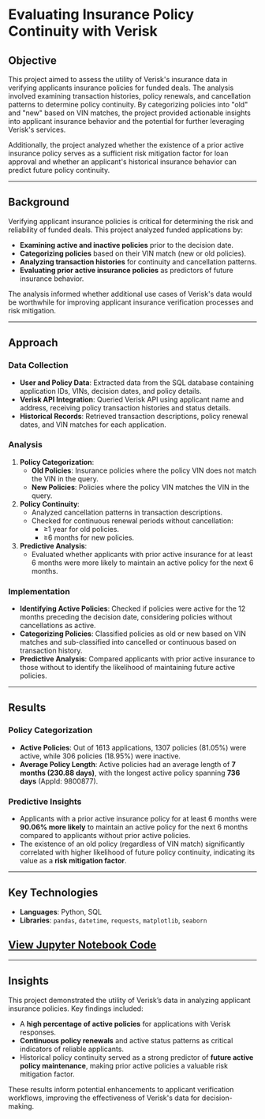 # Evaluating Insurance Policy Continuity with Verisk

## Objective
This project aimed to assess the utility of Verisk's insurance data in verifying applicants insurance policies for funded deals. The analysis involved examining transaction histories, policy renewals, and cancellation patterns to determine policy continuity. By categorizing policies into "old" and "new" based on VIN matches, the project provided actionable insights into applicant insurance behavior and the potential for further leveraging Verisk's services.

Additionally, the project analyzed whether the existence of a prior active insurance policy serves as a sufficient risk mitigation factor for loan approval and whether an applicant's historical insurance behavior can predict future policy continuity.

---

## Background
Verifying applicant insurance policies is critical for determining the risk and reliability of funded deals. This project analyzed funded applications by:
- **Examining active and inactive policies** prior to the decision date.
- **Categorizing policies** based on their VIN match (new or old policies).
- **Analyzing transaction histories** for continuity and cancellation patterns.
- **Evaluating prior active insurance policies** as predictors of future insurance behavior.

The analysis informed whether additional use cases of Verisk's data would be worthwhile for improving applicant insurance verification processes and risk mitigation.

---

## Approach

### Data Collection
- **User and Policy Data**: Extracted data from the SQL database containing application IDs, VINs, decision dates, and policy details.
- **Verisk API Integration**: Queried Verisk API using applicant name and address, receiving policy transaction histories and status details.
- **Historical Records**: Retrieved transaction descriptions, policy renewal dates, and VIN matches for each application.

### Analysis
1. **Policy Categorization**:
   - **Old Policies**: Insurance policies where the policy VIN does not match the VIN in the query.
   - **New Policies**: Policies where the policy VIN matches the VIN in the query.
2. **Policy Continuity**:
   - Analyzed cancellation patterns in transaction descriptions.
   - Checked for continuous renewal periods without cancellation:
     - ≥1 year for old policies.
     - ≥6 months for new policies.
3. **Predictive Analysis**:
   - Evaluated whether applicants with prior active insurance for at least 6 months were more likely to maintain an active policy for the next 6 months.

### Implementation
- **Identifying Active Policies**: Checked if policies were active for the 12 months preceding the decision date, considering policies without cancellations as active.
- **Categorizing Policies**: Classified policies as old or new based on VIN matches and sub-classified into cancelled or continuous based on transaction history.
- **Predictive Analysis**: Compared applicants with prior active insurance to those without to identify the likelihood of maintaining future active policies.

---

## Results

### Policy Categorization
- **Active Policies**: Out of 1613 applications, 1307 policies (81.05%) were active, while 306 policies (18.95%) were inactive.
- **Average Policy Length**: Active policies had an average length of **7 months (230.88 days)**, with the longest active policy spanning **736 days** (AppId: 9800877).

### Predictive Insights
- Applicants with a prior active insurance policy for at least 6 months were **90.06% more likely** to maintain an active policy for the next 6 months compared to applicants without prior active policies.
- The existence of an old policy (regardless of VIN match) significantly correlated with higher likelihood of future policy continuity, indicating its value as a **risk mitigation factor**.

---

## Key Technologies
- **Languages**: Python, SQL
- **Libraries**: `pandas`, `datetime`, `requests`, `matplotlib`, `seaborn`

## [View Jupyter Notebook Code](https://github.com/srdjan-injac/active_insurance_policies/blob/main/ODYS-42.ipynb)
---

## Insights
This project demonstrated the utility of Verisk’s data in analyzing applicant insurance policies. Key findings included:
- A **high percentage of active policies** for applications with Verisk responses.
- **Continuous policy renewals** and active status patterns as critical indicators of reliable applicants.
- Historical policy continuity served as a strong predictor of **future active policy maintenance**, making prior active policies a valuable risk mitigation factor.

These results inform potential enhancements to applicant verification workflows, improving the effectiveness of Verisk's data for decision-making.
